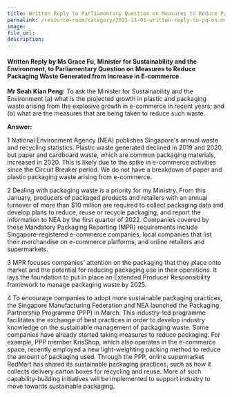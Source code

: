 ```yaml
---  
title: Written Reply to Parliamentary Question on Measures to Reduce Packaging Waste Generated from Increase in E-commerce by Ms Grace Fu, Minister for Sustainability and the Environment  
permalink: /resource-room/category/2021-11-01-written-reply-to-pq-on-measures-to-reduce-packaging-waste-ecommerce/  
image:  
file_url:  
description:  
---  
```

 
#### Written Reply by Ms Grace Fu, Minister for Sustainability and the Environment, to Parliamentary Question on Measures to Reduce Packaging Waste Generated from Increase in E-commerce    
 
**Mr Seah Kian Peng:** To ask the Minister for Sustainability and the Environment (a) what is the projected growth in plastic and packaging waste arising from the explosive growth in e-commerce in recent years; and (b) what are the measures that are being taken to reduce such waste.

 
**Answer:**
 
1 National Environment Agency (NEA) publishes Singapore&#39;s annual waste and recycling statistics. Plastic waste generated declined in 2019 and 2020, but paper and cardboard waste, which are common packaging materials, increased in 2020. This is likely due to the spike in e-commerce activities since the Circuit Breaker period. We do not have a breakdown of paper and plastic packaging waste arising from e-commerce.

2 Dealing with packaging waste is a priority for my Ministry. From this January, producers of packaged products and retailers with an annual turnover of more than $10 million are required to collect packaging data and develop plans to reduce, reuse or recycle packaging, and report the information to NEA by the first quarter of 2022. Companies covered by these Mandatory Packaging Reporting (MPR) requirements include Singapore-registered e-commerce companies, local companies that list their merchandise on e-commerce platforms, and online retailers and supermarkets.

3 MPR focuses companies&#39; attention on the packaging that they place onto market and the potential for reducing packaging use in their operations. It lays the foundation to put in place an Extended Producer Responsibility framework to manage packaging waste by 2025.

4 To encourage companies to adopt more sustainable packaging practices, the Singapore Manufacturing Federation and NEA launched the Packaging Partnership Programme (PPP) in March. This industry-led programme facilitates the exchange of best practices in order to develop industry knowledge on the sustainable management of packaging waste. Some companies have already started taking measures to reduce packaging. For example, PPP member KrisShop, which also operates in the e-commerce space, recently employed a new light-weighting packing method to reduce the amount of packaging used. Through the PPP, online supermarket RedMart has shared its sustainable packaging practices, such as how it collects delivery carton boxes for recycling and reuse. More of such capability-building initiatives will be implemented to support industry to move towards sustainable packaging.

